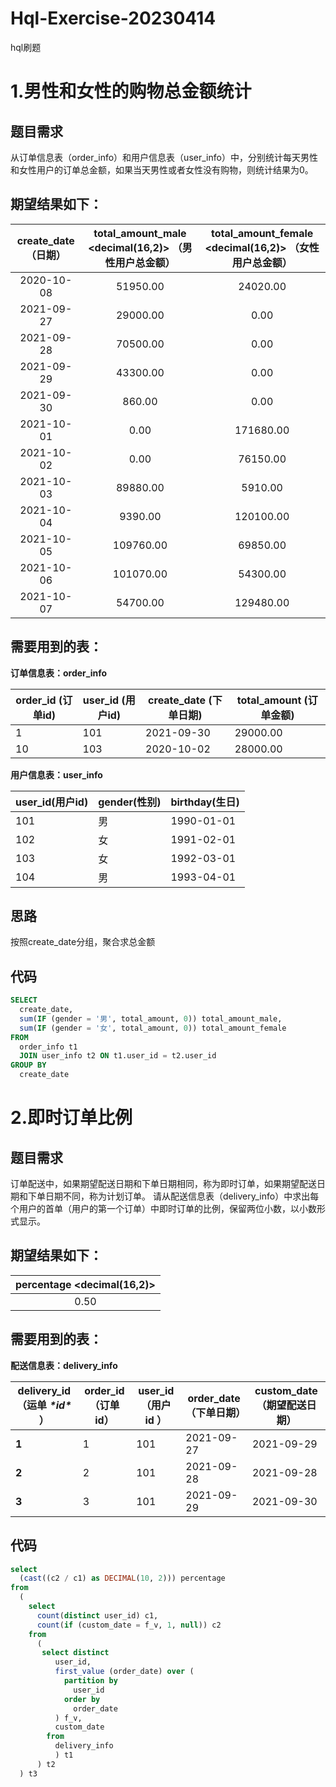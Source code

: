 # Hql-Exercise-20230414
hql刷题
# 1.男性和女性的购物总金额统计

## 题目需求

从订单信息表（order_info）和用户信息表（user_info）中，分别统计每天男性和女性用户的订单总金额，如果当天男性或者女性没有购物，则统计结果为0。

## 期望结果如下：

| create_date <string> （日期） | total_amount_male <decimal(16,2)> （男性用户总金额） | total_amount_female <decimal(16,2)> （女性用户总金额） |
| :---------------------------: | :--------------------------------------------------: | :----------------------------------------------------: |
|          2020-10-08           |                       51950.00                       |                        24020.00                        |
|          2021-09-27           |                       29000.00                       |                          0.00                          |
|          2021-09-28           |                       70500.00                       |                          0.00                          |
|          2021-09-29           |                       43300.00                       |                          0.00                          |
|          2021-09-30           |                        860.00                        |                          0.00                          |
|          2021-10-01           |                         0.00                         |                       171680.00                        |
|          2021-10-02           |                         0.00                         |                        76150.00                        |
|          2021-10-03           |                       89880.00                       |                        5910.00                         |
|          2021-10-04           |                       9390.00                        |                       120100.00                        |
|          2021-10-05           |                      109760.00                       |                        69850.00                        |
|          2021-10-06           |                      101070.00                       |                        54300.00                        |
|          2021-10-07           |                       54700.00                       |                       129480.00                        |

## 需要用到的表：

**订单信息表：order_info**

| **order_id** (订单id) | **user_id** (用户id) | **create_date** (下单日期) | **total_amount** (订单金额) |
| --------------------- | -------------------- | -------------------------- | --------------------------- |
| 1                     | 101                  | 2021-09-30                 | 29000.00                    |
| 10                    | 103                  | 2020-10-02                 | 28000.00                    |

**用户信息表：user_info**

| user_id(用户id) | gender(性别) | birthday(生日) |
| --------------- | ------------ | -------------- |
| 101             | 男           | 1990-01-01     |
| 102             | 女           | 1991-02-01     |
| 103             | 女           | 1992-03-01     |
| 104             | 男           | 1993-04-01     |

## 思路

按照create_date分组，聚合求总金额

## 代码

```sql
SELECT
  create_date,
  sum(IF (gender = '男', total_amount, 0)) total_amount_male,
  sum(IF (gender = '女', total_amount, 0)) total_amount_female
FROM
  order_info t1
  JOIN user_info t2 ON t1.user_id = t2.user_id
GROUP BY
  create_date
```
# 2.即时订单比例

## 题目需求

订单配送中，如果期望配送日期和下单日期相同，称为即时订单，如果期望配送日期和下单日期不同，称为计划订单。
请从配送信息表（delivery_info）中求出每个用户的首单（用户的第一个订单）中即时订单的比例，保留两位小数，以小数形式显示。

## 期望结果如下：

| percentage <decimal(16,2)> |
| :------------------------: |
|            0.50            |

## 需要用到的表：

**配送信息表：delivery_info**

| delivery_id （运单 ***\*id\**** ） | order_id （订单id） | user_id （用户 id ） | order_date （下单日期） | custom_date （期望配送日期） |
| ---------------------------------- | ------------------- | -------------------- | ----------------------- | ---------------------------- |
| **1**                              | 1                   | 101                  | 2021-09-27              | 2021-09-29                   |
| **2**                              | 2                   | 101                  | 2021-09-28              | 2021-09-28                   |
| **3**                              | 3                   | 101                  | 2021-09-29              | 2021-09-30                   |

## 代码

```sql
select
  (cast((c2 / c1) as DECIMAL(10, 2))) percentage
from
  (
    select
      count(distinct user_id) c1,
      count(if (custom_date = f_v, 1, null)) c2
    from
      (
       select distinct
          user_id,
          first_value (order_date) over (
            partition by
              user_id
            order by
              order_date
          ) f_v,
          custom_date
        from
          delivery_info
          ) t1
      ) t2
  ) t3
```


